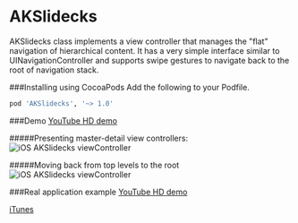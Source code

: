 AKSlidecks
==========

AKSlidecks class implements a view controller that manages the "flat" navigation of hierarchical content.
It has a very simple interface similar to UINavigationController and supports swipe gestures to navigate back to the root of navigation stack.

###Installing using CocoaPods
Add the following to your Podfile.
```ruby
pod 'AKSlidecks', '~> 1.0'
```


###Demo
[YouTube HD demo](http://www.youtube.com/watch?v=s4v5IX-C0HI)

#####Presenting master-detail view controllers:
![iOS AKSlidecks viewController](http://cdn.makeagif.com/media/5-06-2014/dSyk4T.gif)

#####Moving back from top levels to the root
![iOS AKSlidecks viewController](http://cdn.makeagif.com/media/5-06-2014/OA2hSI.gif)

###Real application example
[YouTube HD demo](http://www.youtube.com/watch?v=18TPXCJCj1k)

[iTunes](https://itunes.apple.com/ru/app/habrahabr/id778613673)




